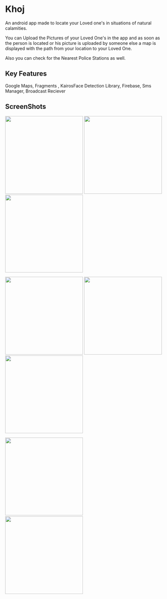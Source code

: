 # Khoj
An android app made to locate your Loved one's in situations of natural calamities.

You can Upload the Pictures of your Loved One's in the app and as soon as the person is located or his picture is uploaded by someone else a map is displayed with the path from your location to your Loved One. 

Also you can check for the Nearest Police Stations as well.

## Key Features

Google Maps, Fragments , KairosFace Detection Library, Firebase, Sms Manager, Broadcast Reciever

## ScreenShots 



<img src = "https://github.com/sharaddadhich/Khoj/blob/master/Splash_Screen.png" width = 250>   <img src = "https://github.com/sharaddadhich/Khoj/blob/master/Help_section.png" width = 250>   <img src = "https://github.com/sharaddadhich/Khoj/blob/master/Lost_section.png" width = 250> 

<img src = "https://github.com/sharaddadhich/Khoj/blob/master/Found_Fragment.png" width = 250>   <img src = "https://github.com/sharaddadhich/Khoj/blob/master/Msg_Screenshot.png" width = 250>   <img src = "https://github.com/sharaddadhich/Khoj/blob/master/Map_activity.png" width = 250>          

<img src = "https://github.com/sharaddadhich/Khoj/blob/master/Found_Person.png" width = 250> &nbsp; &nbsp; &nbsp; &nbsp; &nbsp; &nbsp; <img src = "https://github.com/sharaddadhich/Khoj/blob/master/Uploading_Image.png" width = 250>      
